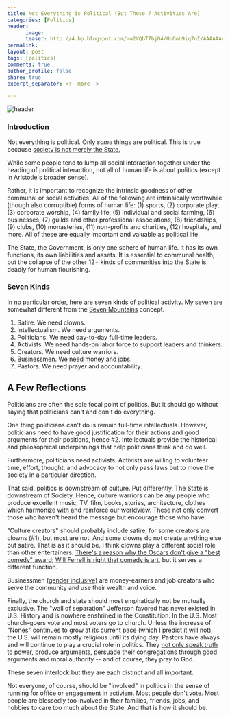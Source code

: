 ```yaml
---
title: Not Everything is Political (But These 7 Activities Are)
categories: [Politics]
header:
      image: 
      teaser: http://4.bp.blogspot.com/-w2VQbT7bjO4/UuOoU9iq7nI/AAAAAAAAIwk/QCZzS5M2iTE/s1600/A+French+Cafe.+Photograph+courtesy+of+Pat+Guiney.+2294848759_75990646f3.jpg
permalink: 
layout: post
tags: [politics]
comments: true
author_profile: false
share: true
excerpt_separator: <!--more-->

---
```


![header](http://4.bp.blogspot.com/-w2VQbT7bjO4/UuOoU9iq7nI/AAAAAAAAIwk/QCZzS5M2iTE/s1600/A+French+Cafe.+Photograph+courtesy+of+Pat+Guiney.+2294848759_75990646f3.jpg)

### Introduction

Not everything is political. Only *some* things are political.  This is true because [society is not merely the State.](http://www.iep.utm.edu/hegelsoc/#SSH6c.ii) 

While some people tend to lump all social interaction together under the heading of political interaction, not all of human life is about politics (except in Aristotle's broader sense). 

Rather, it is important to recognize the intrinsic goodness of other communal or social activities. All of the following are intrinsically worthwhile (though also corruptible) forms of human life: (1) sports, (2) corporate play, (3) corporate worship, (4) family life, (5) individual and social farming, (6) businesses, (7) guilds and other professional associations, (8) friendships, (9) clubs, (10) monasteries, (11) non-profits and charities, (12) hospitals, and more. All of these are equally important and valuable as political life. 

The State, the Government, is only one sphere of human life. It has its own functions, its own liabilities and assets.  It is essential to communal health, but the collapse of the other 12+ kinds of communities into the State is deadly for human flourishing. 

### Seven Kinds

In no particular order, here are seven kinds of political activity.  My seven are somewhat different from the [Seven Mountains](http://rayedwards.com/the-seven-mountains/) concept. 


1. Satire. We need clowns. 
2. Intellectualism. We need arguments. 
3. Politicians. We need day-to-day full-time leaders. 
4. Activists. We need hands-on labor force to support leaders and thinkers. 
5. Creators. We need culture warriors. 
6. Businessmen. We need money and jobs.
7. Pastors. We need prayer and accountability. 


## A Few Reflections

Politicians are often the sole focal point of politics. But it should go without saying that politicians can't and don't do everything. 

One thing politicians can't do is remain full-time intellectuals. However, politicians need to have good justification for their actions and good arguments for their positions, hence #2. Intellectuals provide the historical and philosophical underpinnings that help politicians think and do well. 

Furthermore, politicians need activists. Activists are willing to volunteer time, effort, thought, and advocacy to not only pass laws but to move the society in a particular direction. 

That said, politics is downstream of culture. Put differently, The State is downstream of Society. Hence, culture warriors can be any people who produce excellent music, TV, film, books, stories, architecture, clothes which harmonize with and reinforce our worldview. These not only convert those who haven't heard the message but encourage those who have. 

"Culture creators" should probably include satire, for some creators are clowns (#1), but most are not. And some clowns do not create anything else but satire. That is as it should be. I think clowns play a different social role than other entertainers. [There's a reason why the Oscars don't give a "best comedy" award;](http://www.huffingtonpost.com/entry/best-comedy-category-oscars_us_56ce49bde4b0bf0dab30ca43) [Will Ferrell is right that comedy is art](https://www.youtube.com/watch?v=guc-8R1bYVg), but it serves a different function.

Businessmen [(gender inclusive)](http://www.dictionary.com/browse/businessman) are money-earners and job creators who serve the community and use their wealth and voice. 

Finally, the church and state should most emphatically not be mutually exclusive. The "wall of separation" Jefferson favored has never existed in U.S. History and is nowhere enshrined in the Constitution. In the U.S. Most church-goers vote and most voters go to church. Unless the increase of "Nones" continues to grow at its current pace (which I predict it will not), the U.S. will remain mostly religious until its dying day. Pastors have always and will continue to play a crucial role in politics. They [not only speak truth to power](https://www.ancientfaith.com/podcasts/thearena/gay_iconoclasm_holding_the_line_against_the_radical_lgbt_agenda), produce arguments, persuade their congregations through good arguments and moral authority -- and of course, they pray to God. 

These seven interlock but they are each distinct and all important. 

Not everyone, of course, should be "involved" in politics in the sense of running for office or engagement in activism. Most people don't vote. Most people are blessedly too involved in their families, friends, jobs, and hobbies to care too much about the State. And that is how it should be. 